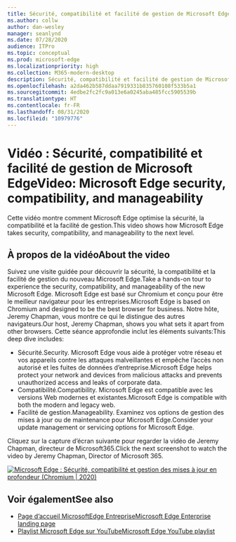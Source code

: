 ```yaml
---
title: Sécurité, compatibilité et facilité de gestion de Microsoft Edge
ms.author: collw
author: dan-wesley
manager: seanlynd
ms.date: 07/28/2020
audience: ITPro
ms.topic: conceptual
ms.prod: microsoft-edge
ms.localizationpriority: high
ms.collection: M365-modern-desktop
description: Sécurité, compatibilité et facilité de gestion de Microsoft Edge
ms.openlocfilehash: a2da462b587ddaa7919331b835760108f533b5a1
ms.sourcegitcommit: 4edbe2fc2fc9a013e6a0245aba485fcc5905539b
ms.translationtype: HT
ms.contentlocale: fr-FR
ms.lasthandoff: 08/31/2020
ms.locfileid: "10979776"
---
```

# <span data-ttu-id="f7000-103">Vidéo : Sécurité, compatibilité et facilité de gestion de Microsoft Edge</span><span class="sxs-lookup"><span data-stu-id="f7000-103">Video: Microsoft Edge security, compatibility, and manageability</span></span>

<span data-ttu-id="f7000-104">Cette vidéo montre comment Microsoft Edge optimise la sécurité, la compatibilité et la facilité de gestion.</span><span class="sxs-lookup"><span data-stu-id="f7000-104">This video shows how Microsoft Edge takes security, compatibility, and manageability to the next level.</span></span>

## <span data-ttu-id="f7000-105">À propos de la vidéo</span><span class="sxs-lookup"><span data-stu-id="f7000-105">About the video</span></span>

<span data-ttu-id="f7000-106">Suivez une visite guidée pour découvrir la sécurité, la compatibilité et la facilité de gestion du nouveau Microsoft Edge.</span><span class="sxs-lookup"><span data-stu-id="f7000-106">Take a hands-on tour to experience the security, compatibility, and manageability of the new Microsoft Edge.</span></span> <span data-ttu-id="f7000-107">Microsoft Edge est basé sur Chromium et conçu pour être le meilleur navigateur pour les entreprises.</span><span class="sxs-lookup"><span data-stu-id="f7000-107">Microsoft Edge is based on Chromium and designed to be the best browser for business.</span></span> <span data-ttu-id="f7000-108">Notre hôte, Jeremy Chapman, vous montre ce qui le distingue des autres navigateurs.</span><span class="sxs-lookup"><span data-stu-id="f7000-108">Our host, Jeremy Chapman, shows you what sets it apart from other browsers.</span></span> <span data-ttu-id="f7000-109">Cette séance approfondie inclut les éléments suivants:</span><span class="sxs-lookup"><span data-stu-id="f7000-109">This deep dive includes:</span></span>

- <span data-ttu-id="f7000-110">Sécurité.</span><span class="sxs-lookup"><span data-stu-id="f7000-110">Security.</span></span> <span data-ttu-id="f7000-111">Microsoft Edge vous aide à protéger votre réseau et vos appareils contre les attaques malveillantes et empêche l’accès non autorisé et les fuites de données d’entreprise.</span><span class="sxs-lookup"><span data-stu-id="f7000-111">Microsoft Edge helps protect your network and devices from malicious attacks and prevents unauthorized access and leaks of corporate data.</span></span>
- <span data-ttu-id="f7000-112">Compatibilité.</span><span class="sxs-lookup"><span data-stu-id="f7000-112">Compatibility.</span></span> <span data-ttu-id="f7000-113">Microsoft Edge est compatible avec les versions Web modernes et existantes.</span><span class="sxs-lookup"><span data-stu-id="f7000-113">Microsoft Edge is compatible with both the modern and legacy web.</span></span>
- <span data-ttu-id="f7000-114">Facilité de gestion.</span><span class="sxs-lookup"><span data-stu-id="f7000-114">Manageability.</span></span> <span data-ttu-id="f7000-115">Examinez vos options de gestion des mises à jour ou de maintenance pour Microsoft Edge.</span><span class="sxs-lookup"><span data-stu-id="f7000-115">Consider your update management or servicing options for Microsoft Edge.</span></span>

<span data-ttu-id="f7000-116">Cliquez sur la capture d’écran suivante pour regarder la vidéo de Jeremy Chapman, directeur de Microsoft365.</span><span class="sxs-lookup"><span data-stu-id="f7000-116">Click the next screenshot to watch the video by Jeremy Chapman, Director of Microsoft 365.</span></span>
<!--
[![Video: Security, compatibility, and manageability](http://img.youtube.com/vi/uMmh_gNaM4I/0.jpg)](http://www.youtube.com/watch?v=uMmh_gNaM4I "Microsoft Edge security, compatibility, and update management deep dive (Chromium | 2020)")-->

[![Microsoft Edge : Sécurité, compatibilité et gestion des mises à jour en profondeur (Chromium | 2020)](https://res.cloudinary.com/marcomontalbano/image/upload/v1595890410/video_to_markdown/images/youtube--uMmh_gNaM4I-c05b58ac6eb4c4700831b2b3070cd403.jpg)](http://www.youtube.com/watch?v=uMmh_gNaM4I "Video: Security, compatibility, and manageability")

## <span data-ttu-id="f7000-118">Voir également</span><span class="sxs-lookup"><span data-stu-id="f7000-118">See also</span></span>

- [<span data-ttu-id="f7000-119">Page d’accueil MicrosoftEdge Entreprise</span><span class="sxs-lookup"><span data-stu-id="f7000-119">Microsoft Edge Enterprise landing page</span></span>](https://aka.ms/EdgeEnterprise)
- [<span data-ttu-id="f7000-120">Playlist Microsoft Edge sur YouTube</span><span class="sxs-lookup"><span data-stu-id="f7000-120">Microsoft Edge YouTube playlist</span></span>](https://www.youtube.com/playlist?list=PLXtHYVsvn_b-uXh1tMeYpT-0iD8tD3tFy)